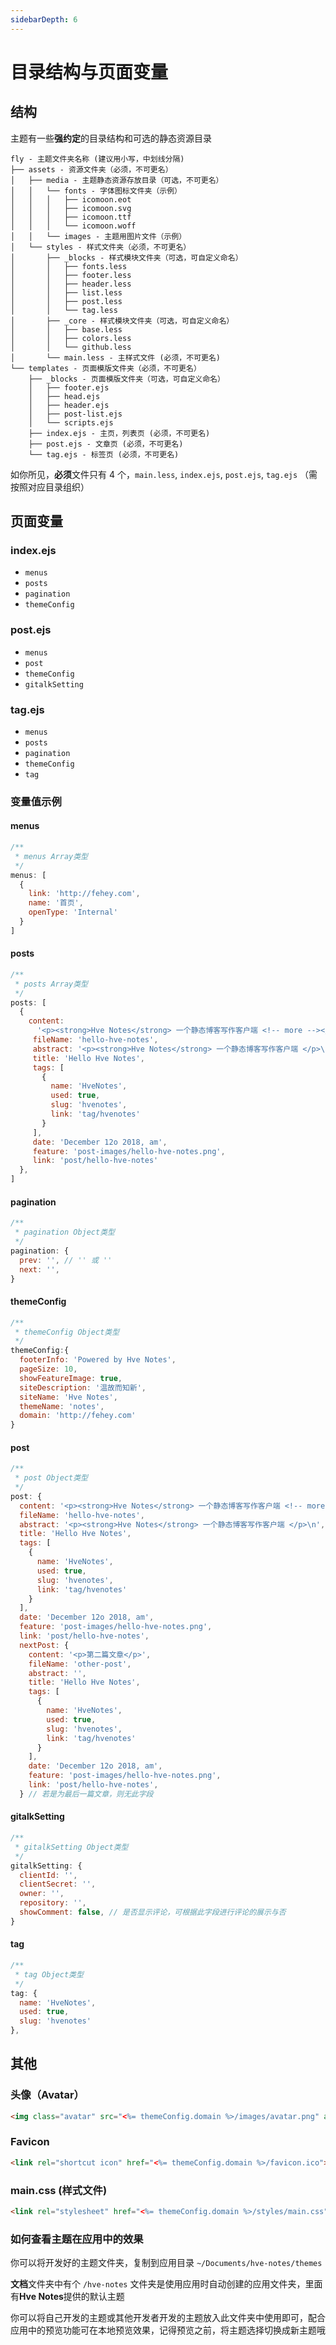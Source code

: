 ```yaml
---
sidebarDepth: 6
---
```

# 目录结构与页面变量

## 结构
主题有一些**强约定**的目录结构和可选的静态资源目录

```
fly - 主题文件夹名称 (建议用小写，中划线分隔)
├── assets - 资源文件夹（必须，不可更名）
│   ├── media - 主题静态资源存放目录（可选，不可更名）
│   │   └── fonts - 字体图标文件夹（示例）
│   │   │   ├── icomoon.eot
│   │   │   ├── icomoon.svg
│   │   │   ├── icomoon.ttf
│   │   │   └── icomoon.woff
│   │   └── images - 主题用图片文件（示例）
│   └── styles - 样式文件夹（必须，不可更名）
│       ├── _blocks - 样式模块文件夹（可选，可自定义命名）
│       │   ├── fonts.less
│       │   ├── footer.less
│       │   ├── header.less
│       │   ├── list.less
│       │   ├── post.less
│       │   └── tag.less
│       ├── _core - 样式模块文件夹（可选，可自定义命名）
│       │   ├── base.less
│       │   ├── colors.less
│       │   └── github.less
│       └── main.less - 主样式文件 (必须，不可更名)
└── templates - 页面模版文件夹（必须，不可更名）
    ├── _blocks - 页面模版文件夹（可选，可自定义命名）
    │   ├── footer.ejs
    │   ├── head.ejs
    │   ├── header.ejs
    │   ├── post-list.ejs
    │   └── scripts.ejs
    ├── index.ejs - 主页，列表页 (必须，不可更名)
    ├── post.ejs - 文章页 (必须，不可更名)
    └── tag.ejs - 标签页 (必须，不可更名)
```

如你所见，**必须**文件只有 4 个，`main.less`, `index.ejs`, `post.ejs`, `tag.ejs` （需按照对应目录组织）

## 页面变量
### index.ejs

- `menus`
- `posts`
- `pagination`
- `themeConfig`

### post.ejs

- `menus`
- `post`
- `themeConfig`
- `gitalkSetting`

### tag.ejs

- `menus`
- `posts`
- `pagination`
- `themeConfig`
- `tag`

### 变量值示例

#### menus
``` javascript
/**
 * menus Array类型
 */
menus: [
  { 
    link: 'http://fehey.com',
    name: '首页',
    openType: 'Internal'
  }
]
```

#### posts
``` javascript
/**
 * posts Array类型
 */
posts: [
  { 
    content:
      '<p><strong>Hve Notes</strong> 一个静态博客写作客户端 <!-- more --></p>\n<p>👏 欢迎使用 <strong>Hve Notes</strong> ！  </p>\n<p>🌈 <strong>Hve Notes</strong> 一个静态博客写作客户端。你可以用它来记录你的生活、心情、知识、笔记、创意... ... </p>',
     fileName: 'hello-hve-notes',
     abstract: '<p><strong>Hve Notes</strong> 一个静态博客写作客户端 </p>\n',
     title: 'Hello Hve Notes',
     tags: [
       {
         name: 'HveNotes',
         used: true,
         slug: 'hvenotes',
         link: 'tag/hvenotes'
       }
     ],
     date: 'December 12o 2018, am',
     feature: 'post-images/hello-hve-notes.png',
     link: 'post/hello-hve-notes'
  },
]
```

#### pagination
``` javascript
/**
 * pagination Object类型
 */
pagination: {
  prev: '', // '' 或 ''
  next: '',
}
```

#### themeConfig
``` javascript
/**
 * themeConfig Object类型
 */
themeConfig:{ 
  footerInfo: 'Powered by Hve Notes',
  pageSize: 10,
  showFeatureImage: true,
  siteDescription: '温故而知新',
  siteName: 'Hve Notes',
  themeName: 'notes',
  domain: 'http://fehey.com'
}
```

#### post
``` javascript
/**
 * post Object类型
 */
post: { 
  content: '<p><strong>Hve Notes</strong> 一个静态博客写作客户端 <!-- more --></p>\n<p>👏 欢迎使用 <strong>Hve Notes</strong> ！  </p>\n<p>🌈 <strong>Hve Notes</strong> 一个静态博客写作客户端。你可以用它来记录你的生活、心情、知识、笔记、创意... ... </p>',
  fileName: 'hello-hve-notes',
  abstract: '<p><strong>Hve Notes</strong> 一个静态博客写作客户端 </p>\n',
  title: 'Hello Hve Notes',
  tags: [
    {
      name: 'HveNotes',
      used: true,
      slug: 'hvenotes',
      link: 'tag/hvenotes'
    }
  ],
  date: 'December 12o 2018, am',
  feature: 'post-images/hello-hve-notes.png',
  link: 'post/hello-hve-notes',
  nextPost: {
    content: '<p>第二篇文章</p>',
    fileName: 'other-post',
    abstract: '',
    title: 'Hello Hve Notes',
    tags: [
      {
        name: 'HveNotes',
        used: true,
        slug: 'hvenotes',
        link: 'tag/hvenotes'
      }
    ],
    date: 'December 12o 2018, am',
    feature: 'post-images/hello-hve-notes.png',
    link: 'post/hello-hve-notes',
  } // 若是为最后一篇文章，则无此字段
```

#### gitalkSetting
``` javascript
/**
 * gitalkSetting Object类型
 */
gitalkSetting: {
  clientId: '',
  clientSecret: '',
  owner: '',
  repository: '',
  showComment: false, // 是否显示评论，可根据此字段进行评论的展示与否
}
```

#### tag
``` javascript
/**
 * tag Object类型
 */
tag: {
  name: 'HveNotes',
  used: true,
  slug: 'hvenotes'
},
```

## 其他

### 头像（Avatar）

``` html
<img class="avatar" src="<%= themeConfig.domain %>/images/avatar.png" alt="" width="32px" height="32px">
```

### Favicon
``` html
<link rel="shortcut icon" href="<%= themeConfig.domain %>/favicon.ico">
```

### main.css (样式文件)
``` html
<link rel="stylesheet" href="<%= themeConfig.domain %>/styles/main.css">
```

### 如何查看主题在应用中的效果

你可以将开发好的主题文件夹，复制到应用目录 `~/Documents/hve-notes/themes` 

**文档**文件夹中有个 `/hve-notes` 文件夹是使用应用时自动创建的应用文件夹，里面有**Hve Notes**提供的默认主题

你可以将自己开发的主题或其他开发者开发的主题放入此文件夹中使用即可，配合应用中的预览功能可在本地预览效果，记得预览之前，将主题选择切换成新主题哦
